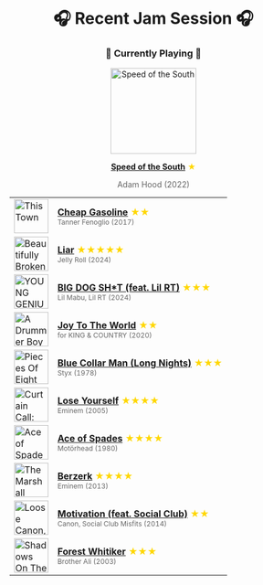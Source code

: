 <div align='center'>

# 🎧 Recent Jam Session 🎧

<h3>🎵 Currently Playing 🎵</h3>

<a href="https://open.spotify.com/track/4sIIonIXHdJRzJSrn3BGYE"><img src="https://i.scdn.co/image/ab67616d0000b273e7bde7fb9ffdc4c8b1279c23" width="150" height="150" alt="Speed of the South" /></a>

<b><a href="https://open.spotify.com/track/4sIIonIXHdJRzJSrn3BGYE">Speed of the South</a></b><span style="color: gold;"> ★</span>

<span style="color: #666;">Adam Hood (2022)</span>

<table style='margin: 0 auto; max-width: 550px;'>
<tr>
<td width="60"><a href="https://open.spotify.com/track/6fV7s0epFFso0w5cZquNms"><img src="https://i.scdn.co/image/ab67616d0000b2737c06d81b96cda576401efaa1" width="60" height="60" alt="This Town" /></a></td>
<td><b><a href="https://open.spotify.com/track/6fV7s0epFFso0w5cZquNms">Cheap Gasoline</a></b> <span style="color: gold;"> ★★</span><br><span style="font-size: 12px; color: #666;">Tanner Fenoglio (2017)</span></td>
</tr>
<tr>
<td width="60"><a href="https://open.spotify.com/track/0llPOBVoJYDAtdmVlNE41A"><img src="https://i.scdn.co/image/ab67616d0000b273d80f1f7607d4b12390321773" width="60" height="60" alt="Beautifully Broken" /></a></td>
<td><b><a href="https://open.spotify.com/track/0llPOBVoJYDAtdmVlNE41A">Liar</a></b> <span style="color: gold;"> ★★★★★</span><br><span style="font-size: 12px; color: #666;">Jelly Roll (2024)</span></td>
</tr>
<tr>
<td width="60"><a href="https://open.spotify.com/track/0wk5MUuj9QByeibr8Ji8Wp"><img src="https://i.scdn.co/image/ab67616d0000b273f40dbf8b8daf2f1399111b43" width="60" height="60" alt="YOUNG GENIUS" /></a></td>
<td><b><a href="https://open.spotify.com/track/0wk5MUuj9QByeibr8Ji8Wp">BIG DOG SH*T (feat. Lil RT)</a></b> <span style="color: gold;"> ★★★</span><br><span style="font-size: 12px; color: #666;">Lil Mabu, Lil RT (2024)</span></td>
</tr>
<tr>
<td width="60"><a href="https://open.spotify.com/track/5CQF7rXAK0cpqSoAvZ4n5I"><img src="https://i.scdn.co/image/ab67616d0000b27371951231efe12f82d1b89a2a" width="60" height="60" alt="A Drummer Boy Christmas" /></a></td>
<td><b><a href="https://open.spotify.com/track/5CQF7rXAK0cpqSoAvZ4n5I">Joy To The World</a></b> <span style="color: gold;"> ★★</span><br><span style="font-size: 12px; color: #666;">for KING & COUNTRY (2020)</span></td>
</tr>
<tr>
<td width="60"><a href="https://open.spotify.com/track/60F6ntlU0uSzgChmyQyVJP"><img src="https://i.scdn.co/image/ab67616d0000b273f106d873a30a31efa73f4e74" width="60" height="60" alt="Pieces Of Eight" /></a></td>
<td><b><a href="https://open.spotify.com/track/60F6ntlU0uSzgChmyQyVJP">Blue Collar Man (Long Nights)</a></b> <span style="color: gold;"> ★★★</span><br><span style="font-size: 12px; color: #666;">Styx (1978)</span></td>
</tr>
<tr>
<td width="60"><a href="https://open.spotify.com/track/5Z01UMMf7V1o0MzF86s6WJ"><img src="https://i.scdn.co/image/ab67616d0000b273eab40fc794b88b9d1e012578" width="60" height="60" alt="Curtain Call: The Hits (Deluxe Edition)" /></a></td>
<td><b><a href="https://open.spotify.com/track/5Z01UMMf7V1o0MzF86s6WJ">Lose Yourself</a></b> <span style="color: gold;"> ★★★★</span><br><span style="font-size: 12px; color: #666;">Eminem (2005)</span></td>
</tr>
<tr>
<td width="60"><a href="https://open.spotify.com/track/3CIOopLwvyMvXk97ZEksKO"><img src="https://i.scdn.co/image/ab67616d0000b273ade9ee0ae7f33fbb979d6bfe" width="60" height="60" alt="Ace of Spades (Expanded Edition)" /></a></td>
<td><b><a href="https://open.spotify.com/track/3CIOopLwvyMvXk97ZEksKO">Ace of Spades</a></b> <span style="color: gold;"> ★★★★</span><br><span style="font-size: 12px; color: #666;">Motörhead (1980)</span></td>
</tr>
<tr>
<td width="60"><a href="https://open.spotify.com/track/6Xk7PnitV9jCRorWt2LiVZ"><img src="https://i.scdn.co/image/ab67616d0000b273c6338d684995af10c2bf0533" width="60" height="60" alt="The Marshall Mathers LP2 (Deluxe)" /></a></td>
<td><b><a href="https://open.spotify.com/track/6Xk7PnitV9jCRorWt2LiVZ">Berzerk</a></b> <span style="color: gold;"> ★★★★</span><br><span style="font-size: 12px; color: #666;">Eminem (2013)</span></td>
</tr>
<tr>
<td width="60"><a href="https://open.spotify.com/track/1eb1ADsizGY0d7xnzeZrlc"><img src="https://i.scdn.co/image/ab67616d0000b273258a50aa1d9a6cfa722eab5a" width="60" height="60" alt="Loose Canon, Vol. 2" /></a></td>
<td><b><a href="https://open.spotify.com/track/1eb1ADsizGY0d7xnzeZrlc">Motivation (feat. Social Club)</a></b> <span style="color: gold;"> ★★</span><br><span style="font-size: 12px; color: #666;">Canon, Social Club Misfits (2014)</span></td>
</tr>
<tr>
<td width="60"><a href="https://open.spotify.com/track/42uXDKUhyAt5Exe1G5pKWJ"><img src="https://i.scdn.co/image/ab67616d0000b273d1d1f3d8dd3684ee3d75385b" width="60" height="60" alt="Shadows On The Sun" /></a></td>
<td><b><a href="https://open.spotify.com/track/42uXDKUhyAt5Exe1G5pKWJ">Forest Whitiker</a></b> <span style="color: gold;"> ★★★</span><br><span style="font-size: 12px; color: #666;">Brother Ali (2003)</span></td>
</tr>
</table>
</div>

